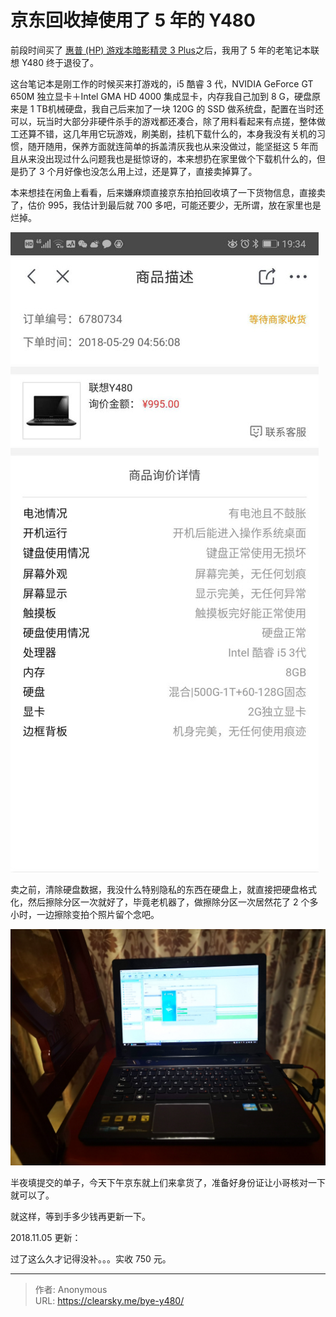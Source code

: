 # 京东回收掉使用了 5 年的 Y480


前段时间买了 [惠普 (HP) 游戏本暗影精灵 3 Plus](https://clearsky.me/new-omen-iii/)之后，我用了 5 年的老笔记本联想 Y480 终于退役了。

这台笔记本是刚工作的时候买来打游戏的，i5 酷睿 3 代，NVIDIA GeForce GT 650M 独立显卡＋Intel GMA HD 4000 集成显卡，内存我自己加到 8 G，硬盘原来是 1 TB机械硬盘，我自己后来加了一块 120G 的 SSD 做系统盘，配置在当时还可以，玩当时大部分非硬件杀手的游戏都还凑合，除了用料看起来有点搓，整体做工还算不错，这几年用它玩游戏，刷美剧，挂机下载什么的，本身我没有关机的习惯，随开随用，保养方面就连简单的拆盖清灰我也从来没做过，能坚挺这 5 年而且从来没出现过什么问题我也是挺惊讶的，本来想扔在家里做个下载机什么的，但是扔了 3 个月好像也没怎么用上过，还是算了，直接卖掉算了。

本来想挂在闲鱼上看看，后来嫌麻烦直接京东拍拍回收填了一下货物信息，直接卖了，估价 995，我估计到最后就 700 多吧，可能还要少，无所谓，放在家里也是烂掉。

![回收报价](y480bj.jpg "回收报价")

卖之前，清除硬盘数据，我没什么特别隐私的东西在硬盘上，就直接把硬盘格式化，然后擦除分区一次就好了，毕竟老机器了，做擦除分区一次居然花了 2 个多小时，一边擦除变拍个照片留个念吧。

![再见，Y480](bye-y480.jpg "再见，Y480")

半夜填提交的单子，今天下午京东就上们来拿货了，准备好身份证让小哥核对一下就可以了。

就这样，等到手多少钱再更新一下。

2018.11.05 更新：

过了这么久才记得没补。。。实收 750 元。

---

> 作者: Anonymous  
> URL: https://clearsky.me/bye-y480/  

